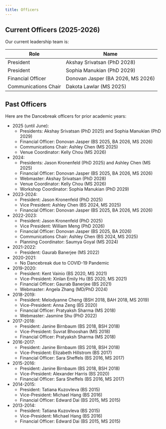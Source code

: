 ```yaml
---
title: Officers
---
```


## Current Officers (2025-2026)

Our current leadership team is:

| Role                 | Name                                |
|----------------------|-------------------------------------|
| President            | Akshay Srivatsan (PhD 2028)         |
| President            | Sophia Manukian  (PhD 2029)         |
| Financial Officer    | Donovan Jasper   (BA 2026, MS 2026) |
| Communications Chair | Dakota Lawlar    (MS 2025)          |

## Past Officers

Here are the Dancebreak officers for prior academic years:
 
* 2025 (until June):
  * Presidents: Akshay Srivatsan (PhD 2025) and Sophia Manukian (PhD 2029)
  * Financial Officer: Donovan Jasper (BS 2025, BA 2026, MS 2026)
  * Communications Chair: Ashley Chen (MS 2025)
  * Venue Coordinator: Kelly Chou (MS 2026)
* 2024:
  * Presidents: Jason Kronenfeld (PhD 2025) and Ashley Chen (MS 2025)
  * Financial Officer: Donovan Jasper (BS 2025, BA 2026, MS 2026)
  * Webmaster: Akshay Srivatsan (PhD 2028)
  * Venue Coordinator: Kelly Chou (MS 2026)
  * Workshop Coordinator: Sophia Manukian (PhD 2029)
* 2023-2024:
  * President: Jason Kronenfeld (PhD 2025)
  * Vice President: Ashley Chen (BS 2024, MS 2025)
  * Financial Officer: Donovan Jasper (BS 2025, BA 2026, MS 2026)
* 2022-2023:
  * President: Jason Kronenfeld (PhD 2025)
  * Vice President: William Meng (PhD 2026)
  * Financial Officer: Donovan Jasper (BS 2025, BA 2026)
  * Communications Chair: Ashley Chen (BS 2024, MS 2025)
  * Planning Coordinator: Saumya Goyal (MS 2024)
* 2021-2022:
  * President: Gaurab Banerjee (MS 2022)
* 2020-2021:
  * No Dancebreak due to COVID-19 Pandemic
* 2019-2020:
  * President: Kent Vainio (BS 2020, MS 2021)
  * Vice-President: Xinlan Emily Hu (BS 2020, MS 2021)
  * Financial Officer: Gaurab Banerjee (BS 2021)
  * Webmaster: Angela Zhang (MD/PhD 2024)
* 2018-2019:
  * President: Melodyanne Cheng (BSH 2018, BAH 2018, MS 2019)
  * Vice-President: Anna Zeng (BS 2020)
  * Financial Officer: Pratyaksh Sharma (MS 2018)
  * Webmaster: Jasmine Shu (PhD 2022)
* 2017-2018:
  * President: Janine Birnbaum (BS 2018, BSH 2018)
  * Vice-President: Suvrat Bhooshan (MS 2018)
  * Financial Officer: Pratyaksh Sharma (MS 2018)
* 2016-2017:
  * President: Janine Birnbaum (BS 2018, BSH 2018)
  * Vice-President: Elizabeth Hillstrom (BS 2017)
  * Financial Officer: Sara Sheffels (BS 2016, MS 2017)
* 2015-2016:
  * President: Janine Birnbaum (BS 2018, BSH 2018)
  * Vice-President: Alexander Harris (BS 2020)
  * Financial Officer: Sara Sheffels (BS 2016, MS 2017)
* 2014-2015:
  * President: Tatiana Kuzovleva (BS 2015)
  * Vice-President: Michael Hang (BS 2016)
  * Financial Officer: Edward Dai (BS 2015, MS 2015)
* 2013-2014:
  * President: Tatiana Kuzovleva (BS 2015)
  * Vice-President: Michael Hang (BS 2016)
  * Financial Officer: Edward Dai (BS 2015, MS 2015)
